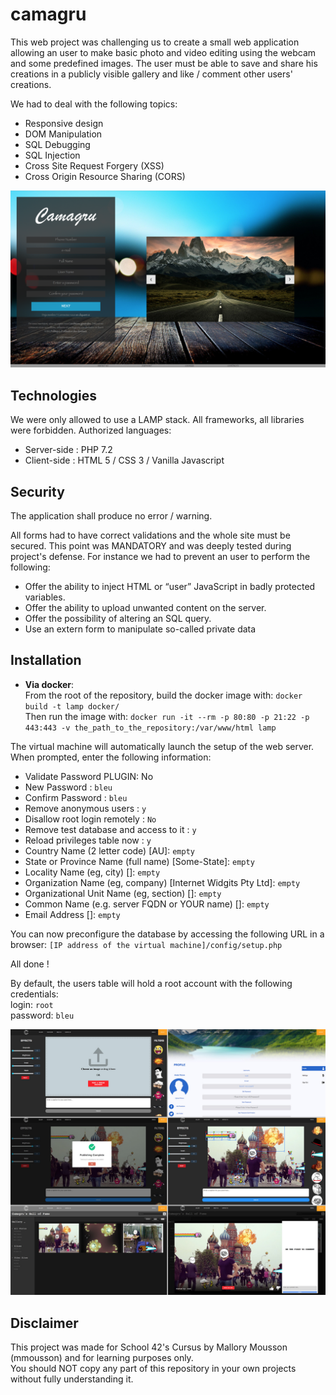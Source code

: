 # camagru

This web project was challenging us to create a small web application allowing an user to
make basic photo and video editing using the webcam and some predefined images.
The user must be able to save and share his creations in a publicly visible gallery and like / comment other users' creations.

We had to deal with the following topics:
- Responsive design
- DOM Manipulation
- SQL Debugging
- SQL Injection
- Cross Site Request Forgery (XSS)
- Cross Origin Resource Sharing (CORS)

![alt tag](https://raw.githubusercontent.com/mmousson/camagru/master/screenshots/screenshot_1.png)

## Technologies

We were only allowed to use a LAMP stack. All frameworks, all libraries were forbidden.
Authorized languages:
- Server-side : PHP 7.2
- Client-side : HTML 5 / CSS 3 / Vanilla Javascript

## Security

The application shall produce no error / warning.

All forms had to have correct validations and the whole site must be secured. This point was MANDATORY and was deeply tested
during project's defense.
For instance we had to prevent an user to perform the following:
- Offer the ability to inject HTML or “user” JavaScript in badly protected variables.
- Offer the ability to upload unwanted content on the server.
- Offer the possibility of altering an SQL query.
- Use an extern form to manipulate so-called private data

## Installation

- **Via docker**:<br>
From the root of the repository, build the docker image with: `docker build -t lamp docker/`<br>
Then run the image with: `docker run -it --rm -p 80:80 -p 21:22 -p 443:443 -v the_path_to_the_repository:/var/www/html lamp`

The virtual machine will automatically launch the setup of the web server.
When prompted, enter the following information:
- Validate Password PLUGIN: No
- New Password : `bleu`
- Confirm Password : `bleu`
- Remove anonymous users : `y`
- Disallow root login remotely : `No`
- Remove test database and access to it : `y`
- Reload privileges table now : `y`
- Country Name (2 letter code) [AU]: `empty`
- State or Province Name (full name) [Some-State]: `empty`
- Locality Name (eg, city) []: `empty`
- Organization Name (eg, company) [Internet Widgits Pty Ltd]: `empty`
- Organizational Unit Name (eg, section) []: `empty`
- Common Name (e.g. server FQDN or YOUR name) []: `empty`
- Email Address []: `empty`

You can now preconfigure the database by accessing the following URL in a browser:
`[IP address of the virtual machine]/config/setup.php`

All done !

By default, the users table will hold a root account with the following credentials:
<br>login: `root`
<br>password: `bleu`

![alt tag](https://raw.githubusercontent.com/mmousson/camagru/master/screenshots/screenshots.jpg)

## Disclaimer

This project was made for School 42's Cursus by Mallory Mousson (mmousson) and for learning purposes only.<br>
You should NOT copy any part of this repository in your own projects without fully understanding it.
